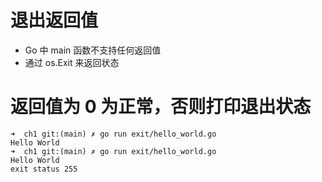 # 退出返回值
- Go 中 main 函数不支持任何返回值
- 通过 os.Exit 来返回状态

# 返回值为 0 为正常，否则打印退出状态
```
➜  ch1 git:(main) ✗ go run exit/hello_world.go
Hello World
➜  ch1 git:(main) ✗ go run exit/hello_world.go
Hello World
exit status 255
```
